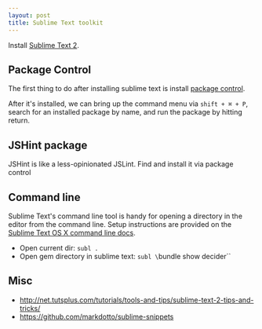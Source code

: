```yaml
---
layout: post
title: Sublime Text toolkit
---
```


Install [Sublime Text 2](http://www.sublimetext.com/2).

## Package Control

The first thing to do after installing sublime text is install [package control](http://wbond.net/sublime_packages/package_control).

After it's installed, we can bring up the command menu via `shift + ⌘ + P`, search for an installed package by name, and run the package by hitting return.

## JSHint package

JSHint is like a less-opinionated JSLint. Find and install it via package control

## Command line

Sublime Text's command line tool is handy for opening a directory in the editor from the command line. Setup instructions are provided on the [Sublime Text OS X command line docs](http://www.sublimetext.com/docs/2/osx_command_line.html).

* Open current dir: `subl .`
* Open gem directory in sublime text: `subl \`bundle show decider\``

## Misc

* http://net.tutsplus.com/tutorials/tools-and-tips/sublime-text-2-tips-and-tricks/
* https://github.com/markdotto/sublime-snippets
